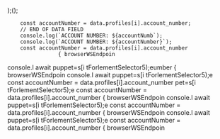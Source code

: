 );();
                        
        const accountNumber = data.profiles[i].account_number;
        // END OF DATA FIELD
        console.log(`ACCOUNT NUMBER: ${accountNumb`);
        console.log(`ACCOUNT NUMBER: ${accountNumber}`);
        const accountNumber = data.profiles[i].account_number
                    { browserWSEndpoin
console.l await puppet=s[i tForlementSelector5);eumber
                    { browserWSEndpoin
console.l await puppet=s[i tForlementSelector5);e
        const accountNumber = data.profiles[i].account_number
pet=s[i tForlementSelector5);e
        const accountNumber = data.profiles[i].account_number
                    { browserWSEndpoin
console.l await puppet=s[i tForlementSelector5);e
        const accountNumber = data.profiles[i].account_number
                    { browserWSEndpoin
console.l await puppet=s[i tForlementSelector5);e
        const accountNumber = data.profiles[i].account_number
                    { browserWSEndpoin
